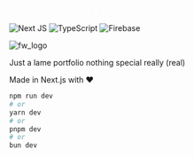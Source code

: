 <svg width="207" height="15" viewBox="0 0 207 15" fill="none" xmlns="http://www.w3.org/2000/svg">
<path d="M1.7 14.84L0.34 14.06L9.32 0.7L10.7 1.52L1.7 14.84ZM16.7 14.84L15.34 14.06L24.32 0.7L25.7 1.52L16.7 14.84ZM35.28 14.22C34.92 14.22 34.6133 14.1 34.36 13.86C34.12 13.6067 34 13.3067 34 12.96C34 12.6267 34.12 12.3333 34.36 12.08C34.6133 11.8267 34.92 11.7 35.28 11.7C35.6133 11.7 35.9 11.8267 36.14 12.08C36.3933 12.3333 36.52 12.6267 36.52 12.96C36.52 13.3067 36.3933 13.6067 36.14 13.86C35.9 14.1 35.6133 14.22 35.28 14.22ZM47.22 6.12H44.26V4.86H47.22V4.1C47.22 3.31333 47.4333 2.66 47.86 2.14C48.3 1.62 48.9 1.23333 49.66 0.98C50.42 0.713333 51.2933 0.58 52.28 0.58C53.1333 0.58 53.9333 0.686666 54.68 0.899999C55.44 1.1 56.0667 1.41333 56.56 1.84L55.66 2.94L55.46 3.16L55.36 3.08C55.3733 2.94667 55.3533 2.84 55.3 2.76C55.2467 2.66667 55.1333 2.55333 54.96 2.42C54.5733 2.20667 54.18 2.06 53.78 1.98C53.38 1.88667 52.9 1.84 52.34 1.84C51.7 1.84 51.1133 1.91333 50.58 2.06C50.0467 2.20667 49.62 2.44667 49.3 2.78C48.98 3.11333 48.82 3.55333 48.82 4.1V4.86H53.8V6.12H48.82V14H47.22V6.12ZM65.48 14.16C64.2133 14.16 63.1 13.96 62.14 13.56C61.1933 13.16 60.4533 12.6067 59.92 11.9C59.4 11.1933 59.14 10.3667 59.14 9.42C59.14 8.47333 59.4 7.64667 59.92 6.94C60.4533 6.22 61.1933 5.66 62.14 5.26C63.1 4.86 64.2133 4.66 65.48 4.66C66.7333 4.66 67.8267 4.86 68.76 5.26C69.6933 5.66 70.42 6.22 70.94 6.94C71.46 7.64667 71.72 8.47333 71.72 9.42C71.72 10.3667 71.46 11.1933 70.94 11.9C70.42 12.6067 69.6933 13.16 68.76 13.56C67.8267 13.96 66.7333 14.16 65.48 14.16ZM65.48 12.84C66.3467 12.84 67.12 12.7 67.8 12.42C68.4933 12.14 69.0333 11.7467 69.42 11.24C69.82 10.72 70.02 10.1067 70.02 9.4C70.02 8.69333 69.82 8.08667 69.42 7.58C69.0333 7.06 68.4933 6.66667 67.8 6.4C67.12 6.12 66.3467 5.98 65.48 5.98C64.6 5.98 63.8067 6.12 63.1 6.4C62.4067 6.66667 61.8533 7.06 61.44 7.58C61.04 8.08667 60.84 8.69333 60.84 9.4C60.84 10.1067 61.04 10.72 61.44 11.24C61.8533 11.7467 62.4067 12.14 63.1 12.42C63.8067 12.7 64.6 12.84 65.48 12.84ZM76.7 14.02L73.52 4.86H75.06L77.64 12.16L80.06 5.72H81.14L83.96 12.22C84.3067 11.0867 84.5867 10.1467 84.8 9.4C85.0267 8.65333 85.2 8.04 85.32 7.56C85.4533 7.06667 85.5533 6.64667 85.62 6.3C85.6867 5.94 85.7333 5.59333 85.76 5.26L85.8 4.86H87.46C87.1267 6.40667 86.7067 7.94 86.2 9.46C85.7067 10.98 85.2067 12.5 84.7 14.02H83.16L80.54 7.96L78.2 14.02H76.7ZM94.36 14.22C92.8 14.22 91.6 13.9867 90.76 13.52C89.92 13.04 89.5 12.4333 89.5 11.7C89.5 11.0467 89.8133 10.48 90.44 10C91.0667 9.50667 91.9 9.12667 92.94 8.86C93.9933 8.59333 95.1467 8.46 96.4 8.46C96.8667 8.46 97.4067 8.47333 98.02 8.5C98.6333 8.52667 99.24 8.56667 99.84 8.62C99.6667 7.56667 99.18 6.85333 98.38 6.48C97.58 6.09333 96.52 5.9 95.2 5.9C94.5467 5.9 93.8933 5.97333 93.24 6.12C92.6 6.26667 92.02 6.51333 91.5 6.86L90.46 5.94C91.1 5.51333 91.84 5.19333 92.68 4.98C93.52 4.76667 94.4133 4.66 95.36 4.66C96.56 4.66 97.6133 4.79333 98.52 5.06C99.4267 5.32667 100.127 5.78667 100.62 6.44C101.127 7.09333 101.38 7.99333 101.38 9.14V14H99.68V12.6C99.4133 12.9333 99.06 13.2067 98.62 13.42C98.1933 13.6333 97.7267 13.8 97.22 13.92C96.7133 14.0267 96.2067 14.1 95.7 14.14C95.2067 14.1933 94.76 14.22 94.36 14.22ZM91.2 11.62C91.2 11.9533 91.3667 12.22 91.7 12.42C92.0333 12.62 92.4533 12.7667 92.96 12.86C93.48 12.9533 94.02 13 94.58 13C95.54 13 96.4 12.8867 97.16 12.66C97.9333 12.42 98.56 12.0667 99.04 11.6C99.52 11.1333 99.8 10.5533 99.88 9.86C99.36 9.80667 98.7933 9.76 98.18 9.72C97.5667 9.68 97.0333 9.66 96.58 9.66C95.62 9.66 94.7267 9.73333 93.9 9.88C93.0867 10.0133 92.4333 10.2267 91.94 10.52C91.4467 10.8133 91.2 11.18 91.2 11.62ZM106.36 4.86H108.06L108 6.6C108.28 6.18667 108.68 5.83333 109.2 5.54C109.733 5.24667 110.313 5.02667 110.94 4.88C111.58 4.72 112.213 4.64 112.84 4.64C113.56 4.64 114.24 4.72667 114.88 4.9C115.52 5.06 116.08 5.30667 116.56 5.64L115.84 6.9L115.74 7.08L115.62 7C115.593 6.89333 115.54 6.80667 115.46 6.74C115.393 6.67333 115.273 6.58 115.1 6.46C114.687 6.28667 114.287 6.16 113.9 6.08C113.527 6 113.12 5.96 112.68 5.96C112.173 5.96 111.647 6.02 111.1 6.14C110.567 6.26 110.06 6.45333 109.58 6.72C109.113 6.97333 108.733 7.30667 108.44 7.72C108.16 8.12 108.02 8.60667 108.02 9.18V14.02H106.36V4.86ZM125.12 14.2C124.4 14.2 123.693 14.1 123 13.9C122.307 13.7 121.673 13.4 121.1 13C120.54 12.6 120.087 12.1 119.74 11.5C119.407 10.9 119.24 10.2 119.24 9.4C119.24 8.54667 119.413 7.82 119.76 7.22C120.12 6.60667 120.587 6.11333 121.16 5.74C121.747 5.35333 122.393 5.07333 123.1 4.9C123.807 4.71333 124.52 4.62 125.24 4.62C126.347 4.62 127.28 4.78667 128.04 5.12C128.8 5.44 129.327 5.84 129.62 6.32V0.7H131.42V0.839999C131.34 0.92 131.287 1.00667 131.26 1.1C131.247 1.19333 131.24 1.35333 131.24 1.58V12.58C131.24 12.82 131.253 13.06 131.28 13.3C131.307 13.5267 131.38 13.76 131.5 14H129.78C129.66 13.76 129.587 13.5267 129.56 13.3C129.547 13.06 129.54 12.82 129.54 12.58C129.167 13.0733 128.6 13.4667 127.84 13.76C127.08 14.0533 126.173 14.2 125.12 14.2ZM125.44 12.84C126.84 12.84 127.873 12.5467 128.54 11.96C129.22 11.3733 129.56 10.5133 129.56 9.38C129.56 8.26 129.18 7.40667 128.42 6.82C127.673 6.22 126.62 5.92 125.26 5.92C124.433 5.92 123.687 6.04667 123.02 6.3C122.367 6.54 121.847 6.9 121.46 7.38C121.073 7.86 120.88 8.46667 120.88 9.2C120.88 10 121.073 10.6733 121.46 11.22C121.847 11.7533 122.38 12.16 123.06 12.44C123.753 12.7067 124.547 12.84 125.44 12.84ZM140.56 14.2C139.28 14.2 138.193 14.08 137.3 13.84C136.407 13.5867 135.573 13.2 134.8 12.68L135.84 11.38L135.98 11.22L136.08 11.32C136.093 11.4267 136.127 11.52 136.18 11.6C136.247 11.68 136.367 11.78 136.54 11.9C136.993 12.2067 137.533 12.4467 138.16 12.62C138.8 12.7933 139.62 12.88 140.62 12.88C141.807 12.88 142.76 12.76 143.48 12.52C144.2 12.28 144.56 11.9467 144.56 11.52C144.56 11.12 144.26 10.8133 143.66 10.6C143.073 10.3867 142.067 10.1467 140.64 9.88C138.947 9.57333 137.66 9.21333 136.78 8.8C135.913 8.38667 135.48 7.79333 135.48 7.02C135.48 6.32667 135.9 5.76 136.74 5.32C137.58 4.86667 138.84 4.64 140.52 4.64C141.48 4.64 142.28 4.7 142.92 4.82C143.56 4.92667 144.113 5.09333 144.58 5.32C145.06 5.54667 145.527 5.82 145.98 6.14L144.88 7.14L144.74 7.28L144.64 7.18C144.64 7.06 144.607 6.97333 144.54 6.92C144.473 6.85333 144.353 6.76 144.18 6.64C143.727 6.4 143.193 6.22 142.58 6.1C141.967 5.96667 141.3 5.9 140.58 5.9C139.54 5.9 138.707 5.99333 138.08 6.18C137.453 6.35333 137.14 6.60667 137.14 6.94C137.14 7.31333 137.48 7.62 138.16 7.86C138.84 8.08667 139.96 8.34 141.52 8.62C143.227 8.94 144.433 9.31333 145.14 9.74C145.86 10.1533 146.22 10.7067 146.22 11.4C146.22 12.2267 145.747 12.9 144.8 13.42C143.867 13.94 142.453 14.2 140.56 14.2ZM150.38 14V12.7H154.7V2H150.56V0.7H156.34V12.7H160.64V14H150.38ZM169.36 14.22C167.8 14.22 166.6 13.9867 165.76 13.52C164.92 13.04 164.5 12.4333 164.5 11.7C164.5 11.0467 164.813 10.48 165.44 10C166.067 9.50667 166.9 9.12667 167.94 8.86C168.993 8.59333 170.147 8.46 171.4 8.46C171.867 8.46 172.407 8.47333 173.02 8.5C173.633 8.52667 174.24 8.56667 174.84 8.62C174.667 7.56667 174.18 6.85333 173.38 6.48C172.58 6.09333 171.52 5.9 170.2 5.9C169.547 5.9 168.893 5.97333 168.24 6.12C167.6 6.26667 167.02 6.51333 166.5 6.86L165.46 5.94C166.1 5.51333 166.84 5.19333 167.68 4.98C168.52 4.76667 169.413 4.66 170.36 4.66C171.56 4.66 172.613 4.79333 173.52 5.06C174.427 5.32667 175.127 5.78667 175.62 6.44C176.127 7.09333 176.38 7.99333 176.38 9.14V14H174.68V12.6C174.413 12.9333 174.06 13.2067 173.62 13.42C173.193 13.6333 172.727 13.8 172.22 13.92C171.713 14.0267 171.207 14.1 170.7 14.14C170.207 14.1933 169.76 14.22 169.36 14.22ZM166.2 11.62C166.2 11.9533 166.367 12.22 166.7 12.42C167.033 12.62 167.453 12.7667 167.96 12.86C168.48 12.9533 169.02 13 169.58 13C170.54 13 171.4 12.8867 172.16 12.66C172.933 12.42 173.56 12.0667 174.04 11.6C174.52 11.1333 174.8 10.5533 174.88 9.86C174.36 9.80667 173.793 9.76 173.18 9.72C172.567 9.68 172.033 9.66 171.58 9.66C170.62 9.66 169.727 9.73333 168.9 9.88C168.087 10.0133 167.433 10.2267 166.94 10.52C166.447 10.8133 166.2 11.18 166.2 11.62ZM185.56 14.2C184.28 14.2 183.193 14.08 182.3 13.84C181.407 13.5867 180.573 13.2 179.8 12.68L180.84 11.38L180.98 11.22L181.08 11.32C181.093 11.4267 181.127 11.52 181.18 11.6C181.247 11.68 181.367 11.78 181.54 11.9C181.993 12.2067 182.533 12.4467 183.16 12.62C183.8 12.7933 184.62 12.88 185.62 12.88C186.807 12.88 187.76 12.76 188.48 12.52C189.2 12.28 189.56 11.9467 189.56 11.52C189.56 11.12 189.26 10.8133 188.66 10.6C188.073 10.3867 187.067 10.1467 185.64 9.88C183.947 9.57333 182.66 9.21333 181.78 8.8C180.913 8.38667 180.48 7.79333 180.48 7.02C180.48 6.32667 180.9 5.76 181.74 5.32C182.58 4.86667 183.84 4.64 185.52 4.64C186.48 4.64 187.28 4.7 187.92 4.82C188.56 4.92667 189.113 5.09333 189.58 5.32C190.06 5.54667 190.527 5.82 190.98 6.14L189.88 7.14L189.74 7.28L189.64 7.18C189.64 7.06 189.607 6.97333 189.54 6.92C189.473 6.85333 189.353 6.76 189.18 6.64C188.727 6.4 188.193 6.22 187.58 6.1C186.967 5.96667 186.3 5.9 185.58 5.9C184.54 5.9 183.707 5.99333 183.08 6.18C182.453 6.35333 182.14 6.60667 182.14 6.94C182.14 7.31333 182.48 7.62 183.16 7.86C183.84 8.08667 184.96 8.34 186.52 8.62C188.227 8.94 189.433 9.31333 190.14 9.74C190.86 10.1533 191.22 10.7067 191.22 11.4C191.22 12.2267 190.747 12.9 189.8 13.42C188.867 13.94 187.453 14.2 185.56 14.2ZM195 0.7H196.8V0.839999C196.72 0.92 196.667 1.00667 196.64 1.1C196.627 1.19333 196.62 1.35333 196.62 1.58V6.58C197.167 5.95333 197.887 5.47333 198.78 5.14C199.673 4.80667 200.667 4.64 201.76 4.64C203.12 4.64 204.2 4.94667 205 5.56C205.8 6.17333 206.2 7.17333 206.2 8.56V14H204.58V8.6C204.58 7.96 204.433 7.45333 204.14 7.08C203.86 6.70667 203.473 6.44 202.98 6.28C202.487 6.10667 201.933 6.02 201.32 6.02C200.867 6.02 200.373 6.08 199.84 6.2C199.307 6.30667 198.793 6.48 198.3 6.72C197.807 6.94667 197.4 7.23333 197.08 7.58C196.773 7.91333 196.62 8.3 196.62 8.74V14H195V0.7Z" fill="white"/>
</svg>

![Next JS](https://img.shields.io/badge/Next-black?style=for-the-badge&logo=next.js&logoColor=white)
![TypeScript](https://img.shields.io/badge/typescript-%23007ACC.svg?style=for-the-badge&logo=typescript&logoColor=white)
![Firebase](https://img.shields.io/badge/firebase-a08021?style=for-the-badge&logo=firebase&logoColor=ffcd34)

![fw_logo](https://github.com/user-attachments/assets/a15ff005-060e-4902-a99d-e1e2632d3d20)

Just a lame portfolio nothing special really (real)

Made in Next.js with ❤️


```bash
npm run dev
# or
yarn dev
# or
pnpm dev
# or
bun dev
```

